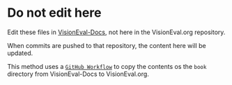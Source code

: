 # Do not edit here

Edit these files in [VisionEval-Docs](https://github.com/VisionEval/VisionEval-Docs/tree/master/concept_primer), not here in the VisionEval.org repository.

When commits are pushed to that repository, the content here will be updated. 

This method uses a [`GitHub Workflow`](https://github.com/VisionEval/VisionEval-Docs/actions/workflows/copy_book_to_org.yml) to copy the contents os the `book` directory from VisionEval-Docs to VisionEval.org. 